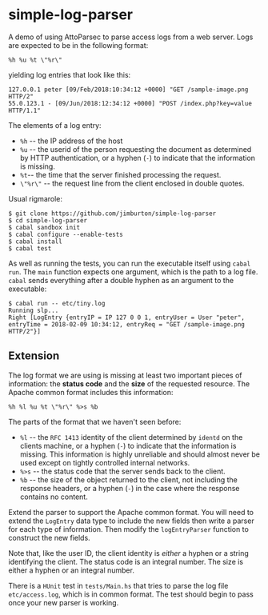 # simple-log-parser

A demo of using AttoParsec to parse access logs from a web server. Logs are
expected to be in the following format:

    %h %u %t \"%r\"

yielding log entries that look like this:

    127.0.0.1 peter [09/Feb/2018:10:34:12 +0000] "GET /sample-image.png HTTP/2" 
	55.0.123.1 - [09/Jun/2018:12:34:12 +0000] "POST /index.php?key=value HTTP/1.1" 

The elements of a log entry:

+ `%h` -- the IP address of the host
+ `%u` -- the userid of the person requesting the document as
  determined by HTTP authentication, or a hyphen (`-`) to indicate
  that the information is missing.
+ `%t`-- the time that the server finished processing the request.
+ `\"%r\"` -- the request line from the client enclosed in double quotes. 

Usual rigmarole:

    $ git clone https://github.com/jimburton/simple-log-parser
	$ cd simple-log-parser
	$ cabal sandbox init
	$ cabal configure --enable-tests
	$ cabal install
	$ cabal test
	
As well as running the tests, you can run the executable itself using `cabal run`. The `main` function expects one argument, 
which is the path to a log file. `cabal` sends everything after a double hyphen as an argument to the executable:

    $ cabal run -- etc/tiny.log
	Running slp...
    Right [LogEntry {entryIP = IP 127 0 0 1, entryUser = User "peter", entryTime = 2018-02-09 10:34:12, entryReq = "GET /sample-image.png HTTP/2"}]
	
## Extension

The log format we are using is missing at least two important pieces
of information: the **status code** and the **size** of the requested
resource. The Apache common format includes this information:

    %h %l %u %t \"%r\" %>s %b

The parts of the format that we haven't seen before:

+ `%l` -- the `RFC 1413` identity of the client determined by `identd`
  on the clients machine, or a hyphen (`-`) to indicate that the
  information is missing. This information is highly unreliable and
  should almost never be used except on tightly controlled internal
  networks.
+ `%>s` -- the status code that the server sends back to the client. 
+ `%b` -- the size of the object returned to the client, not including
  the response headers, or a hyphen (`-`) in the case where the response 
  contains no content.

Extend the parser to support the Apache common format. You will need to 
extend the `LogEntry` data type to include the new fields then write a
parser for each type of information. Then modify the `logEntryParser`
function to construct the new fields.

Note that, like the user ID, the client identity is *either* a hyphen or a string
identifying the client. The status code is an integral number. The size is
either a hyphen or an integral number.

There is a `HUnit` test in `tests/Main.hs` that tries to parse the log file
`etc/access.log`, which is in common format. The test should begin to pass once 
your new parser is working. 
